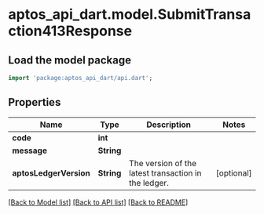 # aptos_api_dart.model.SubmitTransaction413Response

## Load the model package
```dart
import 'package:aptos_api_dart/api.dart';
```

## Properties
Name | Type | Description | Notes
------------ | ------------- | ------------- | -------------
**code** | **int** |  | 
**message** | **String** |  | 
**aptosLedgerVersion** | **String** | The version of the latest transaction in the ledger.  | [optional] 

[[Back to Model list]](../README.md#documentation-for-models) [[Back to API list]](../README.md#documentation-for-api-endpoints) [[Back to README]](../README.md)


